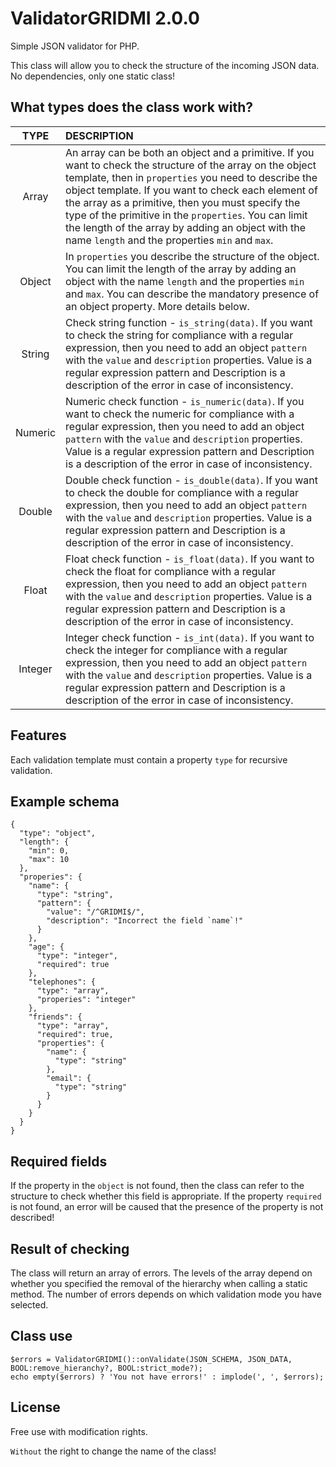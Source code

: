 # ValidatorGRIDMI 2.0.0
 Simple JSON validator for PHP.

 This class will allow you to check the structure of the incoming JSON data. No dependencies, only one static class!

## What types does the class work with?
  |TYPE|DESCRIPTION|
  |:-:|:-|
  |Array|An array can be both an object and a primitive. If you want to check the structure of the array on the object template, then in `properties` you need to describe the object template. If you want to check each element of the array as a primitive, then you must specify the type of the primitive in the `properties`. You can limit the length of the array by adding an object with the name `length` and the properties `min` and `max`.|
  |Object|In `properties` you describe the structure of the object. You can limit the length of the array by adding an object with the name `length` and the properties `min` and `max`. You can describe the mandatory presence of an object property. More details below.|
  |String|Check string function - `is_string(data)`. If you want to check the string for compliance with a regular expression, then you need to add an object `pattern` with the `value` and `description` properties. Value is a regular expression pattern and Description is a description of the error in case of inconsistency.|
  |Numeric|Numeric check function - `is_numeric(data)`. If you want to check the numeric for compliance with a regular expression, then you need to add an object `pattern` with the `value` and `description` properties. Value is a regular expression pattern and Description is a description of the error in case of inconsistency.|
  |Double|Double check function - `is_double(data)`. If you want to check the double for compliance with a regular expression, then you need to add an object `pattern` with the `value` and `description` properties. Value is a regular expression pattern and Description is a description of the error in case of inconsistency.|
  |Float|Float check function - `is_float(data)`. If you want to check the float for compliance with a regular expression, then you need to add an object `pattern` with the `value` and `description` properties. Value is a regular expression pattern and Description is a description of the error in case of inconsistency.|
  |Integer|Integer check function - `is_int(data)`. If you want to check the integer for compliance with a regular expression, then you need to add an object `pattern` with the `value` and `description` properties. Value is a regular expression pattern and Description is a description of the error in case of inconsistency.|
## Features
  Each validation template must contain a property `type` for recursive validation.
## Example schema
  ~~~~
  {
    "type": "object",
    "length": {
      "min": 0,
      "max": 10
    },
    "properies": {
      "name": {
        "type": "string",
        "pattern": {
          "value": "/^GRIDMI$/",
          "description": "Incorrect the field `name`!"
        }
      },
      "age": {
        "type": "integer",
        "required": true
      },
      "telephones": {
        "type": "array",
        "properies": "integer"
      },
      "friends": {
        "type": "array",
        "required": true,
        "properties": {
          "name": {
            "type": "string"
          },
          "email": {
            "type": "string"
          }
        }
      }
    }
  }
  ~~~~
## Required fields
  If the property in the `object` is not found, then the class can refer to the structure to check whether this field is appropriate. If the property `required` is not found, an error will be caused that the presence of the property is not described!
## Result of checking
  The class will return an array of errors. The levels of the array depend on whether you specified the removal of the hierarchy when calling a static method. The number of errors depends on which validation mode you have selected.
## Class use
  ~~~~
  $errors = ValidatorGRIDMI()::onValidate(JSON_SCHEMA, JSON_DATA, BOOL:remove_hieranchy?, BOOL:strict_mode?);
  echo empty($errors) ? 'You not have errors!' : implode(', ', $errors);
  ~~~~
## License
  Free use with modification rights.

  `Without` the right to change the name of the class!

